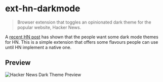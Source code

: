 # ext-hn-darkmode

> Browser extension that toggles an opinionated dark theme for the popular website, Hacker News.

A [recent HN post](https://news.ycombinator.com/item?id=23197966) has shown that the people want some dark mode themes for HN. This is a simple extension that offers some flavours people can use until HN implement a native one.

## Preview

![Hacker News Dark Theme Preview](https://github.com/adamzerella/ext-hn-darkmode/extension_preview.png "Hacker News Dark Theme Preview")
